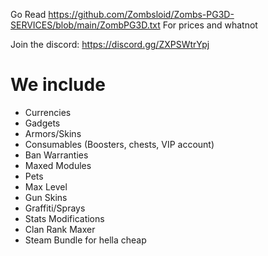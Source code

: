 Go Read https://github.com/Zombsloid/Zombs-PG3D-SERVICES/blob/main/ZombPG3D.txt For prices and whatnot

Join the discord: https://discord.gg/ZXPSWtrYpj

# We include
- Currencies
- Gadgets
- Armors/Skins
- Consumables (Boosters, chests, VIP account)
- Ban Warranties
- Maxed Modules
- Pets
- Max Level
- Gun Skins
- Graffiti/Sprays
- Stats Modifications
- Clan Rank Maxer
- Steam Bundle for hella cheap
